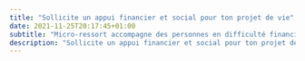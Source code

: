 ```yaml
---
title: "Sollicite un appui financier et social pour ton projet de vie"
date: 2021-11-25T20:17:45+01:00
subtitle: "Micro-ressort accompagne des personnes en difficulté financière ou sociale. Ces accompagnements sont possibles grâce à la contribution financière de donateurs. Des bénévoles assurent ces accompagnements."
description: "Sollicite un appui financier et social pour ton projet de vie!"
---
```

